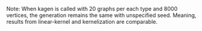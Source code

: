 Note: When kagen is called with 20 graphs per each type and 8000 vertices, the generation remains the same with unspecified seed. Meaning, results from linear-kernel and kernelization are comparable.
